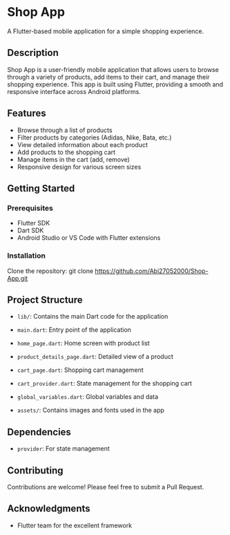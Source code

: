 # Shop App

A Flutter-based mobile application for a simple shopping experience.

## Description

Shop App is a user-friendly mobile application that allows users to browse through a variety of products, add items to their cart, and manage their shopping experience. This app is built using Flutter, providing a smooth and responsive interface across Android platforms.

## Features

- Browse through a list of products
- Filter products by categories (Adidas, Nike, Bata, etc.)
- View detailed information about each product
- Add products to the shopping cart
- Manage items in the cart (add, remove)
- Responsive design for various screen sizes

## Getting Started

### Prerequisites

- Flutter SDK
- Dart SDK
- Android Studio or VS Code with Flutter extensions

### Installation

Clone the repository: git clone https://github.com/Abi27052000/Shop-App.git

## Project Structure

- `lib/`: Contains the main Dart code for the application
- `main.dart`: Entry point of the application
- `home_page.dart`: Home screen with product list
- `product_details_page.dart`: Detailed view of a product
- `cart_page.dart`: Shopping cart management
- `cart_provider.dart`: State management for the shopping cart
- `global_variables.dart`: Global variables and data

- `assets/`: Contains images and fonts used in the app

## Dependencies

- `provider`: For state management

## Contributing

Contributions are welcome! Please feel free to submit a Pull Request.

## Acknowledgments

- Flutter team for the excellent framework
